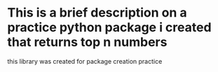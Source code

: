 # This is a brief description on a practice python package i created that returns top n numbers 
this library was created for package creation practice

